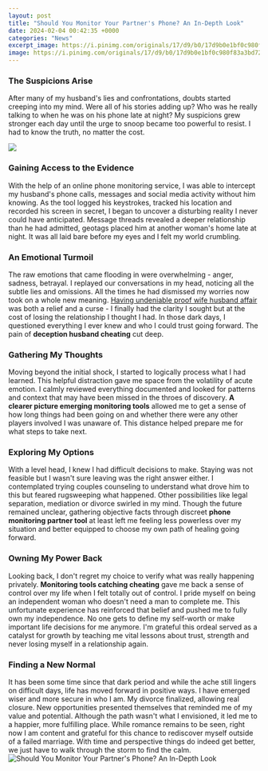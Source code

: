 ```yaml
---
layout: post
title: "Should You Monitor Your Partner's Phone? An In-Depth Look"
date: 2024-02-04 00:42:35 +0000
categories: "News"
excerpt_image: https://i.pinimg.com/originals/17/d9/b0/17d9b0e1bf0c980f83a3bd727d370f25.jpg
image: https://i.pinimg.com/originals/17/d9/b0/17d9b0e1bf0c980f83a3bd727d370f25.jpg
---
```


### The Suspicions Arise
After many of my husband's lies and confrontations, doubts started creeping into my mind. Were all of his stories adding up? Who was he really talking to when he was on his phone late at night? My suspicions grew stronger each day until the urge to snoop became too powerful to resist. I had to know the truth, no matter the cost. 

![](https://whattogetmy.com/wp-content/uploads/2022/03/3-reasons-for-checking-a-partners-phone.1.png)
### Gaining Access to the Evidence  
With the help of an online phone monitoring service, I was able to intercept my husband's phone calls, messages and social media activity without him knowing. As the tool logged his keystrokes, tracked his location and recorded his screen in secret, I began to uncover a disturbing reality I never could have anticipated. Message threads revealed a deeper relationship than he had admitted, geotags placed him at another woman's home late at night. It was all laid bare before my eyes and I felt my world crumbling.
### An Emotional Turmoil
The raw emotions that came flooding in were overwhelming - anger, sadness, betrayal. I replayed our conversations in my head, noticing all the subtle lies and omissions. All the times he had dismissed my worries now took on a whole new meaning. [Having undeniable proof wife husband affair](https://fistore.mysenprints.com/collection/acklin) was both a relief and a curse - I finally had the clarity I sought but at the cost of losing the relationship I thought I had. In those dark days, I questioned everything I ever knew and who I could trust going forward. The pain of **deception husband cheating** cut deep.
### Gathering My Thoughts 
Moving beyond the initial shock, I started to logically process what I had learned. This helpful distraction gave me space from the volatility of acute emotion. I calmly reviewed everything documented and looked for patterns and context that may have been missed in the throes of discovery. **A clearer picture emerging monitoring tools** allowed me to get a sense of how long things had been going on and whether there were any other players involved I was unaware of. This distance helped prepare me for what steps to take next.
### Exploring My Options
With a level head, I knew I had difficult decisions to make. Staying was not feasible but I wasn't sure leaving was the right answer either. I contemplated trying couples counseling to understand what drove him to this but feared rugsweeping what happened. Other possibilities like legal separation, mediation or divorce swirled in my mind. Though the future remained unclear, gathering objective facts through discreet **phone monitoring partner tool** at least left me feeling less powerless over my situation and better equipped to choose my own path of healing going forward.
### Owning My Power Back 
Looking back, I don't regret my choice to verify what was really happening privately. **Monitoring tools catching cheating** gave me back a sense of control over my life when I felt totally out of control. I pride myself on being an independent woman who doesn't need a man to complete me. This unfortunate experience has reinforced that belief and pushed me to fully own my independence. No one gets to define my self-worth or make important life decisions for me anymore. I'm grateful this ordeal served as a catalyst for growth by teaching me vital lessons about trust, strength and never losing myself in a relationship again.
### Finding a New Normal
It has been some time since that dark period and while the ache still lingers on difficult days, life has moved forward in positive ways. I have emerged wiser and more secure in who I am. My divorce finalized, allowing real closure. New opportunities presented themselves that reminded me of my value and potential. Although the path wasn't what I envisioned, it led me to a happier, more fulfilling place. While romance remains to be seen, right now I am content and grateful for this chance to rediscover myself outside of a failed marriage. With time and perspective things do indeed get better, we just have to walk through the storm to find the calm.
![Should You Monitor Your Partner's Phone? An In-Depth Look](https://i.pinimg.com/originals/17/d9/b0/17d9b0e1bf0c980f83a3bd727d370f25.jpg)